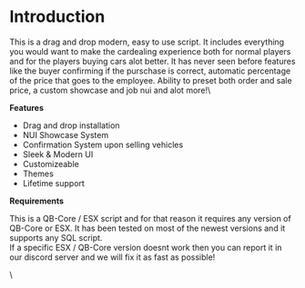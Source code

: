 # Introduction

This is a drag and drop modern, easy to use script. It includes everything you would want to make the cardealing experience both for normal players and for the players buying cars alot better. It has never seen before features like the buyer confirming if the purschase is correct, automatic percentage of the price that goes to the employee. Ability to preset both order and sale price, a custom showcase and job nui and alot more!\


**Features**

* Drag and drop installation
* NUI Showcase System
* Confirmation System upon selling vehicles
* Sleek & Modern UI
* Customizeable
* Themes
* Lifetime support

**Requirements**

This is a QB-Core / ESX script and for that reason it requires any version of QB-Core or ESX. It has been tested on most of the newest versions and it supports any SQL script.\
If a specific ESX / QB-Core version doesnt work then you can report it in our discord server and we will fix it as fast as possible!

\
